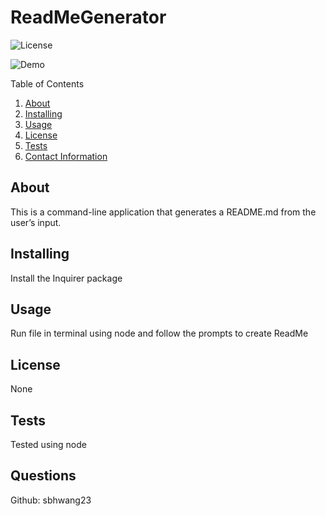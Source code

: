 # ReadMeGenerator

![License](https://img.shields.io/badge/License-ISC-blue.svg)

![Demo](https://github.com/sbhwang23/ReadMeGenerator/blob/master/ReadMe.gif)


  Table of Contents
  1. [About](#about)
  2. [Installing](#installing)
  3. [Usage](#usage)
  4. [License](#license)
  5. [Tests](#Tests)
  6. [Contact Information](#Questions)

  ## About
  This is a command-line application that generates a README.md from the user’s input. 

  ## Installing
  Install the Inquirer package

  ## Usage
  Run file in terminal using node and follow the prompts to create ReadMe

  ## License 
  None 

  ## Tests
  Tested using node 

  ## Questions
  Github: sbhwang23 


